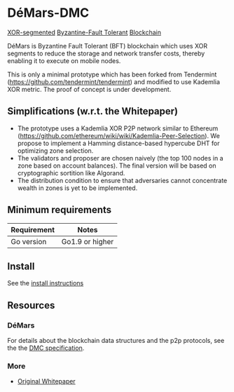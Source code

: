 # DéMars-DMC

[XOR-segmented](https://en.wikipedia.org/wiki/Kademlia) [Byzantine-Fault Tolerant](https://en.wikipedia.org/wiki/Byzantine_fault_tolerance) [Blockchain](https://en.wikipedia.org/wiki/Blockchain_(database))

<!---
[![version](https://img.shields.io/github/tag/Demars-DMC/Demars-DMC.svg)](https://github.com/Demars-DMC/Demars-DMC/releases/latest)
[![API Reference](
https://camo.githubusercontent.com/915b7be44ada53c290eb157634330494ebe3e30a/68747470733a2f2f676f646f632e6f72672f6769746875622e636f6d2f676f6c616e672f6764646f3f7374617475732e737667
)](https://godoc.org/github.com/Demars-DMC/Demars-DMC)
[![Go version](https://img.shields.io/badge/go-1.9.2-blue.svg)](https://github.com/moovweb/gvm)
[![riot.im](https://img.shields.io/badge/riot.im-JOIN%20CHAT-green.svg)](https://riot.im/app/#/room/#Demars-DMC:matrix.org)
[![license](https://img.shields.io/github/license/Demars-DMC/Demars-DMC.svg)](https://github.com/Demars-DMC/Demars-DMC/blob/master/LICENSE)
[![](https://tokei.rs/b1/github.com/DeMars-DMC/DeMars-DMC?category=lines)](https://github.com/DeMars-DMC/DeMars-DMC)


Branch    | Tests | Coverage
----------|-------|----------
master    | [![CircleCI](https://circleci.com/gh/Demars-DMC/Demars-DMC/tree/master.svg?style=shield)](https://circleci.com/gh/Demars-DMC/Demars-DMC/tree/master) | [![codecov](https://codecov.io/gh/Demars-DMC/Demars-DMC/branch/master/graph/badge.svg)](https://codecov.io/gh/Demars-DMC/Demars-DMC)
develop   | [![CircleCI](https://circleci.com/gh/Demars-DMC/Demars-DMC/tree/develop.svg?style=shield)](https://circleci.com/gh/Demars-DMC/Demars-DMC/tree/develop) | [![codecov](https://codecov.io/gh/Demars-DMC/Demars-DMC/branch/develop/graph/badge.svg)](https://codecov.io/gh/Demars-DMC/Demars-DMC)
-->
DéMars is Byzantine Fault Tolerant (BFT) blockchain which uses XOR segments to reduce the storage and network transfer costs, thereby enabling it to execute on mobile nodes.

This is only a minimal prototype which has been forked from Tendermint (https://github.com/tendermint/tendermint) and modified to use Kademlia XOR metric. The proof of concept is under development.

## Simplifications (w.r.t. the Whitepaper)
* The prototype uses a Kademlia XOR P2P network similar to Ethereum (https://github.com/ethereum/wiki/wiki/Kademlia-Peer-Selection). We propose to implement a Hamming distance-based hypercube DHT for optimizing zone selection.
* The validators and proposer are chosen naively (the top 100 nodes in a zone based on account balances). The final version will be based on cryptographic sortition like Algorand.
* The distribution condition to ensure that adversaries cannot concentrate wealth in zones is yet to be implemented.

<!--
For protocol details, see [the specification](/docs/spec).

## A Note on Production Readiness

While Demars-DMC is being used in production in private, permissioned
environments, we are still working actively to harden and audit it in preparation
for use in public blockchains, such as the [Cosmos Network](https://cosmos.network/).
We are also still making breaking changes to the protocol and the APIs.
Thus we tag the releases as *alpha software*.

In any case, if you intend to run Demars-DMC in production,
please [contact us](https://riot.im/app/#/room/#Demars-DMC:matrix.org) :)

## Security

To report a security vulnerability, see our [bug bounty
program](https://Demars-DMC.com/security).

For examples of the kinds of bugs we're looking for, see [SECURITY.md](SECURITY.md)
-->
## Minimum requirements

Requirement|Notes
---|---
Go version | Go1.9 or higher

## Install

See the [install instructions](/docs/install.md)

<!--
## Quick Start

- [Single node](/docs/using-Demars-DMC.md)
- [Local cluster using docker-compose](/networks/local)
- [Remote cluster using terraform and ansible](/docs/terraform-and-ansible.md)
- [Join the public testnet](https://cosmos.network/testnet)
-->
## Resources

### DéMars

For details about the blockchain data structures and the p2p protocols, see the
the [DMC specification](/docs/spec).

<!--
For details on using the software, [Read The Docs](https://Demars-DMC.readthedocs.io/en/master/).
Additional information about some - and eventually all - of the sub-projects below, can be found at Read The Docs.


### Sub-projects

* [Amino](http://github.com/tendermint/go-amino), a reflection-based improvement on proto3
* [IAVL](http://github.com/Demars-DMC/iavl), Merkleized IAVL+ Tree implementation

### Tools
* [Deployment, Benchmarking, and Monitoring](http://Demars-DMC.readthedocs.io/projects/tools/en/develop/index.html#Demars-DMC-tools)

### Applications

* [Cosmos SDK](http://github.com/cosmos/cosmos-sdk); a cryptocurrency application framework
* [Ethermint](http://github.com/Demars-DMC/ethermint); Ethereum on Demars-DMC
* [Many more](https://Demars-DMC.readthedocs.io/en/master/ecosystem.html#abci-applications)
-->
### More

<!--
* [Master's Thesis on Demars-DMC](https://atrium.lib.uoguelph.ca/xmlui/handle/10214/9769)
* -->

* [Original Whitepaper](https://github.com/DeMars-DMC/DeMars-DMC/blob/master/whitepaper/demars.pdf)

<!--
* [Demars-DMC Blog](https://blog.cosmos.network/Demars-DMC/home)
* [Cosmos Blog](https://blog.cosmos.network)

## Contributing

Yay open source! Please see our [contributing guidelines](CONTRIBUTING.md).
-->
<!--
## Versioning

### SemVer

Demars-DMC uses [SemVer](http://semver.org/) to determine when and how the version changes.
According to SemVer, anything in the public API can change at any time before version 1.0.0

To provide some stability to Demars-DMC users in these 0.X.X days, the MINOR version is used
to signal breaking changes across a subset of the total public API. This subset includes all
interfaces exposed to other processes (cli, rpc, p2p, etc.), but does not
include the in-process Go APIs.

That said, breaking changes in the following packages will be documented in the
CHANGELOG even if they don't lead to MINOR version bumps:

- types
- rpc/client
- config
- node

Exported objects in these packages that are not covered by the versioning scheme
are explicitly marked by `// UNSTABLE` in their go doc comment and may change at any
time without notice. Functions, types, and values in any other package may also change at any time.

### Upgrades

In an effort to avoid accumulating technical debt prior to 1.0.0,
we do not guarantee that breaking changes (ie. bumps in the MINOR version)
will work with existing Demars-DMC blockchains. In these cases you will
have to start a new blockchain, or write something custom to get the old
data into the new chain.

However, any bump in the PATCH version should be compatible with existing histories
(if not please open an [issue](https://github.com/Demars-DMC/Demars-DMC/issues)).

## Code of Conduct

Please read, understand and adhere to our [code of conduct](CODE_OF_CONDUCT.md).
-->
